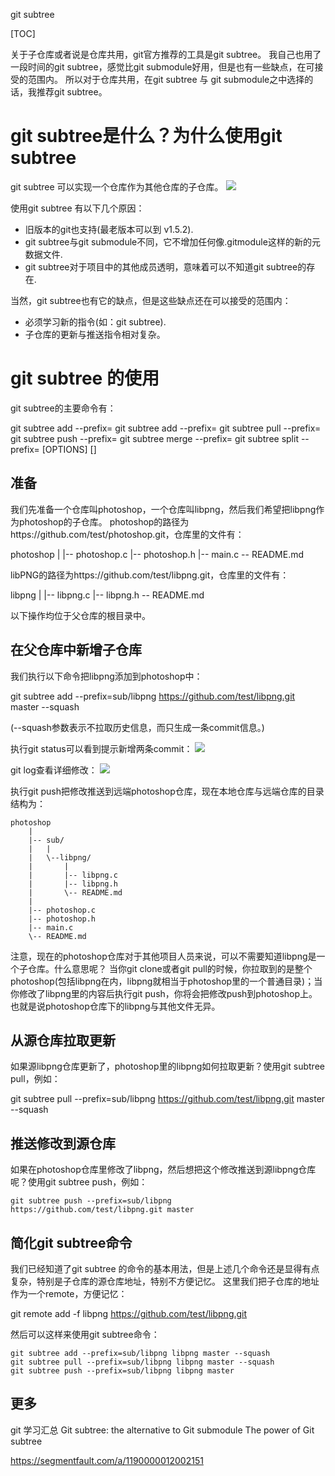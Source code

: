 git subtree

[TOC]

关于子仓库或者说是仓库共用，git官方推荐的工具是git subtree。 我自己也用了一段时间的git subtree，感觉比git submodule好用，但是也有一些缺点，在可接受的范围内。
所以对于仓库共用，在git subtree 与 git submodule之中选择的话，我推荐git subtree。

# git subtree是什么？为什么使用git subtree
git subtree 可以实现一个仓库作为其他仓库的子仓库。
![](https://image-static.segmentfault.com/253/617/2536175251-5a0a9edfe4f93_articlex)

使用git subtree 有以下几个原因：
* 旧版本的git也支持(最老版本可以到 v1.5.2).
* git subtree与git submodule不同，它不增加任何像.gitmodule这样的新的元数据文件.
* git subtree对于项目中的其他成员透明，意味着可以不知道git subtree的存在.

当然，git subtree也有它的缺点，但是这些缺点还在可以接受的范围内：
* 必须学习新的指令(如：git subtree).
* 子仓库的更新与推送指令相对复杂。

# git subtree 的使用

git subtree的主要命令有：

git subtree add   --prefix=<prefix> <commit>
git subtree add   --prefix=<prefix> <repository> <ref>
git subtree pull  --prefix=<prefix> <repository> <ref>
git subtree push  --prefix=<prefix> <repository> <ref>
git subtree merge --prefix=<prefix> <commit>
git subtree split --prefix=<prefix> [OPTIONS] [<commit>]

## 准备

我们先准备一个仓库叫photoshop，一个仓库叫libpng，然后我们希望把libpng作为photoshop的子仓库。
photoshop的路径为https://github.com/test/photoshop.git，仓库里的文件有：

photoshop
    |
    |-- photoshop.c
    |-- photoshop.h
    |-- main.c
    \-- README.md

libPNG的路径为https://github.com/test/libpng.git，仓库里的文件有：

libpng
    |
    |-- libpng.c
    |-- libpng.h
    \-- README.md

以下操作均位于父仓库的根目录中。

## 在父仓库中新增子仓库
我们执行以下命令把libpng添加到photoshop中：

git subtree add --prefix=sub/libpng https://github.com/test/libpng.git master --squash

(--squash参数表示不拉取历史信息，而只生成一条commit信息。)

执行git status可以看到提示新增两条commit：
![](https://image-static.segmentfault.com/328/702/3287022680-5a0a9edfaf6d9_articlex)

git log查看详细修改：
![](https://image-static.segmentfault.com/181/872/1818720196-5a0a9edfbd94d_articlex)

执行git push把修改推送到远端photoshop仓库，现在本地仓库与远端仓库的目录结构为：
```
photoshop
    |
    |-- sub/
    |   |
    |   \--libpng/
    |       |
    |       |-- libpng.c
    |       |-- libpng.h
    |       \-- README.md
    |
    |-- photoshop.c
    |-- photoshop.h
    |-- main.c
    \-- README.md
```
注意，现在的photoshop仓库对于其他项目人员来说，可以不需要知道libpng是一个子仓库。什么意思呢？
当你git clone或者git pull的时候，你拉取到的是整个photoshop(包括libpng在内，libpng就相当于photoshop里的一个普通目录)；当你修改了libpng里的内容后执行git push，你将会把修改push到photoshop上。
也就是说photoshop仓库下的libpng与其他文件无异。

## 从源仓库拉取更新
如果源libpng仓库更新了，photoshop里的libpng如何拉取更新？使用git subtree pull，例如：

git subtree pull --prefix=sub/libpng https://github.com/test/libpng.git master --squash

## 推送修改到源仓库

如果在photoshop仓库里修改了libpng，然后想把这个修改推送到源libpng仓库呢？使用git subtree push，例如：
```
git subtree push --prefix=sub/libpng https://github.com/test/libpng.git master
```

## 简化git subtree命令

我们已经知道了git subtree 的命令的基本用法，但是上述几个命令还是显得有点复杂，特别是子仓库的源仓库地址，特别不方便记忆。
这里我们把子仓库的地址作为一个remote，方便记忆：

git remote add -f libpng https://github.com/test/libpng.git

然后可以这样来使用git subtree命令：
```
git subtree add --prefix=sub/libpng libpng master --squash
git subtree pull --prefix=sub/libpng libpng master --squash
git subtree push --prefix=sub/libpng libpng master
```

## 更多

git 学习汇总
Git subtree: the alternative to Git submodule
The power of Git subtree

https://segmentfault.com/a/1190000012002151
